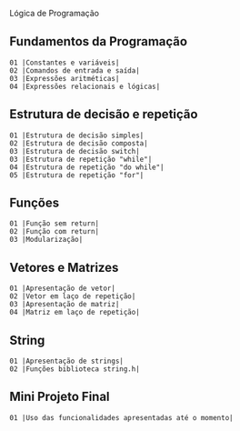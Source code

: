 Lógica de Programação

## Fundamentos da Programação
    01 |Constantes e variáveis| 
    02 |Comandos de entrada e saída| 
    03 |Expressões aritméticas| 
    04 |Expressões relacionais e lógicas| 

## Estrutura de decisão e repetição
    01 |Estrutura de decisão simples| 
    02 |Estrutura de decisão composta| 
    03 |Estrutura de decisão switch| 
    03 |Estrutura de repetição "while"| 
    04 |Estrutura de repetição "do while"| 
    05 |Estrutura de repetição "for"| 

## Funções 
    01 |Função sem return| 
    02 |Função com return| 
    03 |Modularização| 

## Vetores e Matrizes
    01 |Apresentação de vetor| 
    02 |Vetor em laço de repetição| 
    03 |Apresentação de matriz| 
    04 |Matriz em laço de repetição| 

## String
    01 |Apresentação de strings| 
    02 |Funções biblioteca string.h|

## Mini Projeto Final
    01 |Uso das funcionalidades apresentadas até o momento|
